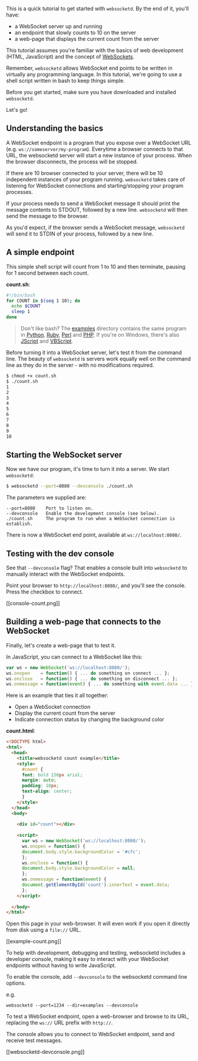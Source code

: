 This is a quick tutorial to get started with `websocketd`. By the end of it, you'll have:
*   a WebSocket server up and running
*   an endpoint that slowly counts to 10 on the server
*   a web-page that displays the current count from the server

This tutorial assumes you're familiar with the basics of web development (HTML, JavaScript) and the concept of [WebSockets](http://www.html5rocks.com/en/tutorials/websockets/basics/).

Remember, `websocketd` allows WebSocket end points to be written in virtually any programming language. In this tutorial, we're going to use a shell script written in bash to keep things simple.

Before you get started, make sure you have downloaded and installed `websocketd`.

Let's go!

## Understanding the basics

A WebSocket endpoint is a program that you expose over a WebSocket URL (e.g. `ws://someserver/my-program`). Everytime a browser connects to that URL, the websocketd server will start a new instance of your process. When the browser disconnects, the process will be stopped.

If there are 10 browser connected to your server, there will be 10 independent instances of your program running. `websocketd` takes care of listening for WebSocket connections and starting/stopping your program processes.

If your process needs to send a WebSocket message it should print the message contents to STDOUT, followed by a new line. `websocketd` will then send the message to the browser.

As you'd expect, if the browser sends a WebSocket message, `websocketd` will send it to STDIN of your process, followed by a new line.

## A simple endpoint

This simple shell script will count from 1 to 10 and then terminate, pausing for 1 second between each count.

__count.sh__:

```bash
#!/bin/bash
for COUNT in $(seq 1 10); do
  echo $COUNT
  sleep 1
done
```

> Don't like bash? The [examples](https://github.com/joewalnes/websocketd/tree/master/examples) directory contains the same program in [Python](https://raw.github.com/joewalnes/websocketd/master/examples/python/count.py), [Ruby](https://raw.github.com/joewalnes/websocketd/master/examples/ruby/count.rb), [Perl](https://raw.github.com/joewalnes/websocketd/master/examples/perl/count.pl) and [PHP](https://raw.github.com/joewalnes/websocketd/master/examples/php/count.php). If you're on Windows, there's also [JScript](https://raw.github.com/joewalnes/websocketd/master/examples/windows-jscript/count.js) and
[VBScript](https://raw.github.com/joewalnes/websocketd/master/examples/windows-vbscript/count.vbs).

Before turning it into a WebSocket server, let's test it from the command line. The beauty of `websocketd` is servers work equally well on the command line as they do in the server - with no modifications required.

```bash
$ chmod +x count.sh
$ ./count.sh
1
2
3
4
5
6
7
8
9
10
```

## Starting the WebSocket server

Now we have our program, it's time to turn it into a server. We start `websocketd`:

```bash
$ websocketd --port=8080 --devconsole ./count.sh
```

The parameters we supplied are:

    --port=8080    Port to listen on.
    --devconsole   Enable the development console (see below).
    ./count.sh     The program to run when a WebSocket connection is establish.

There is now a WebSocket end point, available at `ws://localhost:8080/`.

## Testing with the dev console

See that `--devconsole` flag? That enables a console built into `websocketd` to manually interact with the WebSocket endpoints.

Point your browser to `http://localhost:8080/`, and you'll see the console. Press the checkbox to connect.

[[console-count.png]]

## Building a web-page that connects to the WebSocket

Finally, let's create a web-page that to test it.

In JavaScript, you can connect to a WebSocket like this:

```javascript
var ws = new WebSocket('ws://localhost:8080/');
ws.onopen    = function() { ... do something on connect ... };
ws.onclose   = function() { ... do something on disconnect ... };
ws.onmessage = function(event) { ... do something with event.data ... };
```

Here is an example that ties it all together:
*   Open a WebSocket connection
*   Display the current count from the server
*   Indicate connection status by changing the background color

__count.html__:

```html
<!DOCTYPE html>
<html>
  <head>
    <title>websocketd count example</title>
    <style>
      #count {
      font: bold 150px arial;
      margin: auto;
      padding: 10px;
      text-align: center;
      }
    </style>
  </head>
  <body>
    
    <div id="count"></div>
    
    <script>
      var ws = new WebSocket('ws://localhost:8080/');
      ws.onopen = function() {
      document.body.style.backgroundColor = '#cfc';
      };
      ws.onclose = function() {
      document.body.style.backgroundColor = null;
      };
      ws.onmessage = function(event) {
      document.getElementById('count').innerText = event.data;
      };
    </script>
    
  </body>
</html>
```

Open this page in your web-browser. It will even work if you open it directly
from disk using a `file://` URL.

[[example-count.png]]

To help with development, debugging and testing, websocketd includes a developer console, making it easy to interact with your WebSocket endpoints without having to write JavaScript.

To enable the console, add `--devconsole` to the websocketd command line options.

e.g.

    websocketd --port=1234 --dir=examples --devconsole

To test a WebSocket endpoint, open a web-browser and browse to its URL, replacing the `ws://` URL prefix with `http://`.

The console allows you to connect to WebSocket endpoint, send and receive test messages.

[[websocketd-devconsole.png]]
